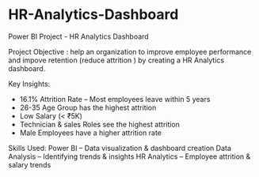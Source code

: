 # HR-Analytics-Dashboard
Power BI Project - HR Analytics Dashboard 

Project Objective :
help an organization to improve employee performance and impove retention (reduce attrition ) by creating a HR Analytics dashboard.

Key Insights:
 - 16.1% Attrition Rate – Most employees leave within 5 years
 - 26-35 Age Group has the highest attrition
 - Low Salary (< ₹5K) 
 - Technician & sales Roles see the highest attrition
 - Male Employees have a higher attrition rate

Skills Used:
 Power BI – Data visualization & dashboard creation
 Data Analysis – Identifying trends & insights
 HR Analytics – Employee attrition & salary trends
